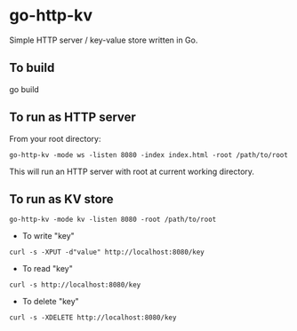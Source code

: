 # go-http-kv

Simple HTTP server / key-value store written in Go.

## To build

go build

## To run as HTTP server

From your root directory:

```
go-http-kv -mode ws -listen 8080 -index index.html -root /path/to/root
```

This will run an HTTP server with root at current working directory.

## To run as KV store

```
go-http-kv -mode kv -listen 8080 -root /path/to/root
```

* To write "key"

```
curl -s -XPUT -d"value" http://localhost:8080/key
```

* To read "key"

```
curl -s http://localhost:8080/key
```

* To delete "key"

```
curl -s -XDELETE http://localhost:8080/key
```

